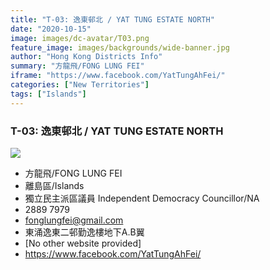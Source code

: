 ```yaml
---
title: "T-03: 逸東邨北 / YAT TUNG ESTATE NORTH"
date: "2020-10-15"
image: images/dc-avatar/T03.png
feature_image: images/backgrounds/wide-banner.jpg
author: "Hong Kong Districts Info"
summary: "方龍飛/FONG LUNG FEI"
iframe: "https://www.facebook.com/YatTungAhFei/"
categories: ["New Territories"]
tags: ["Islands"]
---
```


### T-03: 逸東邨北 / YAT TUNG ESTATE NORTH  
![](/images/dc-avatar/T03.png)  

 - 方龍飛/FONG LUNG FEI  
 - 離島區/Islands  
 - 獨立民主派區議員 Independent Democracy Councillor/NA  
 - 2889 7979  
 - fonglungfei@gmail.com  
 - 東涌逸東二邨勤逸樓地下A.B翼  
 - [No other website provided]  
 - https://www.facebook.com/YatTungAhFei/
